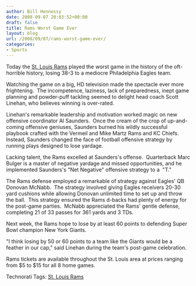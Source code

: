 ```yaml
---
author: Bill Hennessy
date: 2008-09-07 20:03:52+00:00
draft: false
title: Rams Worst Game Ever
layout: blog
url: /2008/09/07/rams-worst-game-ever/
categories:
- Sports
---
```


Today the [St. Louis Rams](https://msn.foxsports.com/nfl/gameTrax?gameId=20080907021) played the worst game in the history of the oft-horrible history, losing 38-3 to a mediocre Philadelphia Eagles team.

Watching the game on a big, HD television made the spectacle ever more frightening.  The incompetence, laziness, lack of preparedness, inept game planning and powder-puff tackling seemed to delight head coach Scott Linehan, who believes winning is over-rated.

Linehan's remarkable leadership and motivation worked magic on new offensive coordinator Al Saunders.  Once the cream of the crop of up-and-coming offensive geniuses, Saunders burned his wildly successful playbook crafted with the Vermeil and Mike Martz Rams and KC Chiefs.  Instead, Saunders changed the face of football offensive strategy by running plays designed to lose yardage.

Lacking talent, the Rams excelled at Saunders's offense.  Quarterback Marc Bulger is a master of negative yardage and missed opportunities, and he implemented Saunders's "Net Negative" offensive strategy to a  "T."

The Rams defense employed a remarkable of strategy against Eagles' QB Donovan McNabb.  The strategy involved giving Eagles receivers 20-30 yard cushions while allowing Donovan unlimited time to set up and throw the ball.  This strategy ensured the Rams d-backs had plenty of energy for the post-game parties.  McNabb appreciated the Rams' gentle defense, completing 21 of 33 passes for 361 yards and 3 TDs.

Next week, the Rams hope to lose by at least 60 points to defending Super Bowl champion New York Giants.

"I think losing by 50 or 60 points to a team like the Giants would be a feather in our cap," said Linehan during the team's post-game celebration.

Rams tickets are available throughout the St. Louis area at prices ranging from $5 to $15 for all 8 home games.



Technorati Tags: [St. Louis Rams](https://technorati.com/tags/St.%20Louis%20Rams)
